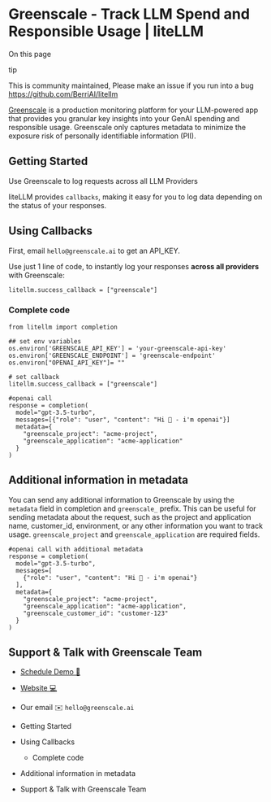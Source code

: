 # Greenscale - Track LLM Spend and Responsible Usage | liteLLM

On this page

tip

This is community maintained, Please make an issue if you run into a bug <https://github.com/BerriAI/litellm>

[Greenscale](https://greenscale.ai/) is a production monitoring platform for your LLM-powered app that provides you granular key insights into your GenAI spending and responsible usage. Greenscale only captures metadata to minimize the exposure risk of personally identifiable information (PII).

## Getting Started​

Use Greenscale to log requests across all LLM Providers

liteLLM provides `callbacks`, making it easy for you to log data depending on the status of your responses.

## Using Callbacks​

First, email `hello@greenscale.ai` to get an API_KEY.

Use just 1 line of code, to instantly log your responses **across all providers** with Greenscale:
    
    
    litellm.success_callback = ["greenscale"]  
    

### Complete code​
    
    
    from litellm import completion  
      
    ## set env variables  
    os.environ['GREENSCALE_API_KEY'] = 'your-greenscale-api-key'  
    os.environ['GREENSCALE_ENDPOINT'] = 'greenscale-endpoint'  
    os.environ["OPENAI_API_KEY"]= ""  
      
    # set callback  
    litellm.success_callback = ["greenscale"]  
      
    #openai call  
    response = completion(  
      model="gpt-3.5-turbo",  
      messages=[{"role": "user", "content": "Hi 👋 - i'm openai"}]  
      metadata={  
        "greenscale_project": "acme-project",  
        "greenscale_application": "acme-application"  
      }  
    )  
    

## Additional information in metadata​

You can send any additional information to Greenscale by using the `metadata` field in completion and `greenscale_` prefix. This can be useful for sending metadata about the request, such as the project and application name, customer_id, environment, or any other information you want to track usage. `greenscale_project` and `greenscale_application` are required fields.
    
    
    #openai call with additional metadata  
    response = completion(  
      model="gpt-3.5-turbo",  
      messages=[  
        {"role": "user", "content": "Hi 👋 - i'm openai"}  
      ],  
      metadata={  
        "greenscale_project": "acme-project",  
        "greenscale_application": "acme-application",  
        "greenscale_customer_id": "customer-123"  
      }  
    )  
    

## Support & Talk with Greenscale Team​

  * [Schedule Demo 👋](https://calendly.com/nandesh/greenscale)
  * [Website 💻](https://greenscale.ai)
  * Our email ✉️ `hello@greenscale.ai`

  * Getting Started
  * Using Callbacks
    * Complete code
  * Additional information in metadata
  * Support & Talk with Greenscale Team